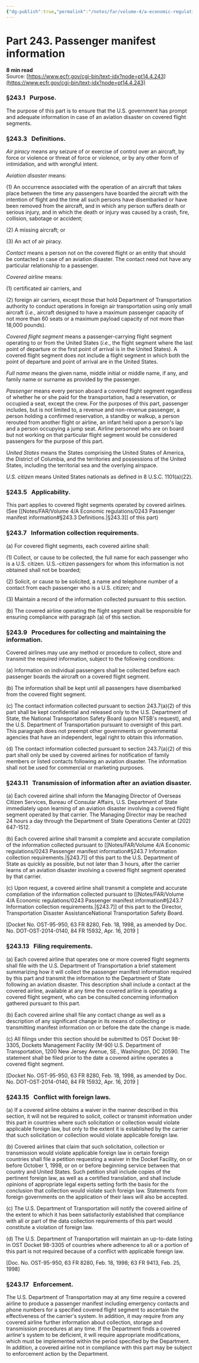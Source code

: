 ```yaml
---
{"dg-publish":true,"permalink":"/notes/far/volume-4/a-economic-regulations/0243-passenger-manifest-information/","title":"0243 Passenger manifest information"}
---
```



# Part 243. Passenger manifest information
**8 min read**  
Source: [https://www.ecfr.gov/cgi-bin/text-idx?node=pt14.4.243](https://www.ecfr.gov/cgi-bin/text-idx?node=pt14.4.243)

<div>

### §243.1   Purpose.

The purpose of this part is to ensure that the U.S. government has prompt and adequate information in case of an aviation disaster on covered flight segments.

### §243.3   Definitions.

*Air piracy* means any seizure of or exercise of control over an aircraft, by force or violence or threat of force or violence, or by any other form of intimidation, and with wrongful intent.

*Aviation disaster* means:

\(1\) An occurrence associated with the operation of an aircraft that takes place between the time any passengers have boarded the aircraft with the intention of flight and the time all such persons have disembarked or have been removed from the aircraft, and in which any person suffers death or serious injury, and in which the death or injury was caused by a crash, fire, collision, sabotage or accident;

\(2\) A missing aircraft; or

\(3\) An act of air piracy.

*Contact* means a person not on the covered flight or an entity that should be contacted in case of an aviation disaster. The contact need not have any particular relationship to a passenger.

*Covered airline* means:

\(1\) certificated air carriers, and

\(2\) foreign air carriers, except those that hold Department of Transportation authority to conduct operations in foreign air transportation using only small aircraft (*i.e.*, aircraft designed to have a maximum passenger capacity of not more than 60 seats or a maximum payload capacity of not more than 18,000 pounds).

*Covered flight segment* means a passenger-carrying flight segment operating to or from the United States (*i.e.*, the flight segment where the last point of departure or the first point of arrival is in the United States). A covered flight segment does not include a flight segment in which both the point of departure and point of arrival are in the United States.

*Full name* means the given name, middle initial or middle name, if any, and family name or surname as provided by the passenger.

*Passenger* means every person aboard a covered flight segment regardless of whether he or she paid for the transportation, had a reservation, or occupied a seat, except the crew. For the purposes of this part, passenger includes, but is not limited to, a revenue and non-revenue passenger, a person holding a confirmed reservation, a standby or walkup, a person rerouted from another flight or airline, an infant held upon a person's lap and a person occupying a jump seat. Airline personnel who are on board but not working on that particular flight segment would be considered passengers for the purpose of this part.

*United States* means the States comprising the United States of America, the District of Columbia, and the territories and possessions of the United States, including the territorial sea and the overlying airspace.

*U.S. citizen* means United States nationals as defined in 8 U.S.C. 1101(a)(22).

### §243.5   Applicability.

This part applies to covered flight segments operated by covered airlines. (See [[Notes/FAR/Volume 4/A Economic regulations/0243 Passenger manifest information#§243.3   Definitions.\|§243.3]] of this part)

### §243.7   Information collection requirements.

\(a\) For covered flight segments, each covered airline shall:

\(1\) Collect, or cause to be collected, the full name for each passenger who is a U.S. citizen. U.S.-citizen passengers for whom this information is not obtained shall not be boarded;

\(2\) Solicit, or cause to be solicited, a name and telephone number of a contact from each passenger who is a U.S. citizen; and

\(3\) Maintain a record of the information collected pursuant to this section.

\(b\) The covered airline operating the flight segment shall be responsible for ensuring compliance with paragraph (a) of this section.

### §243.9   Procedures for collecting and maintaining the information.

Covered airlines may use any method or procedure to collect, store and transmit the required information, subject to the following conditions:

\(a\) Information on individual passengers shall be collected before each passenger boards the aircraft on a covered flight segment.

\(b\) The information shall be kept until all passengers have disembarked from the covered flight segment.

\(c\) The contact information collected pursuant to section 243.7(a)(2) of this part shall be kept confidential and released only to the U.S. Department of State, the National Transportation Safety Board (upon NTSB's request), and the U.S. Department of Transportation pursuant to oversight of this part. This paragraph does not preempt other governments or governmental agencies that have an independent, legal right to obtain this information.

\(d\) The contact information collected pursuant to section 243.7(a)(2) of this part shall only be used by covered airlines for notification of family members or listed contacts following an aviation disaster. The information shall not be used for commercial or marketing purposes.

### §243.11   Transmission of information after an aviation disaster.

\(a\) Each covered airline shall inform the Managing Director of Overseas Citizen Services, Bureau of Consular Affairs, U.S. Department of State immediately upon learning of an aviation disaster involving a covered flight segment operated by that carrier. The Managing Director may be reached 24 hours a day through the Department of State Operations Center at (202) 647-1512.

\(b\) Each covered airline shall transmit a complete and accurate compilation of the information collected pursuant to [[Notes/FAR/Volume 4/A Economic regulations/0243 Passenger manifest information#§243.7   Information collection requirements.\|§243.7]] of this part to the U.S. Department of State as quickly as possible, but not later than 3 hours, after the carrier learns of an aviation disaster involving a covered flight segment operated by that carrier.

\(c\) Upon request, a covered airline shall transmit a complete and accurate compilation of the information collected pursuant to [[Notes/FAR/Volume 4/A Economic regulations/0243 Passenger manifest information#§243.7   Information collection requirements.\|§243.7]] of this part to the Director, Transportation Disaster AssistanceNational Transportation Safety Board.

\[Docket No. OST-95-950, 63 FR 8280, Feb. 18, 1998, as amended by Doc. No. DOT-OST-2014-0140, 84 FR 15932, Apr. 16, 2019 \]

### §243.13   Filing requirements.

\(a\) Each covered airline that operates one or more covered flight segments shall file with the U.S. Department of Transportation a brief statement summarizing how it will collect the passenger manifest information required by this part and transmit the information to the Department of State following an aviation disaster. This description shall include a contact at the covered airline, available at any time the covered airline is operating a covered flight segment, who can be consulted concerning information gathered pursuant to this part.

\(b\) Each covered airline shall file any contact change as well as a description of any significant change in its means of collecting or transmitting manifest information on or before the date the change is made.

\(c\) All filings under this section should be submitted to OST Docket 98-3305, Dockets Management Facility (M-90) U.S. Department of Transportation, 1200 New Jersey Avenue, SE., Washington, DC 20590. The statement shall be filed prior to the date a covered airline operates a covered flight segment.

\[Docket No. OST-95-950, 63 FR 8280, Feb. 18, 1998, as amended by Doc. No. DOT-OST-2014-0140, 84 FR 15932, Apr. 16, 2019 \]

### §243.15   Conflict with foreign laws.

\(a\) If a covered airline obtains a waiver in the manner described in this section, it will not be required to solicit, collect or transmit information under this part in countries where such solicitation or collection would violate applicable foreign law, but only to the extent it is established by the carrier that such solicitation or collection would violate applicable foreign law.

\(b\) Covered airlines that claim that such solicitation, collection or transmission would violate applicable foreign law in certain foreign countries shall file a petition requesting a waiver in the Docket Facility, on or before October 1, 1998, or on or before beginning service between that country and United States. Such petition shall include copies of the pertinent foreign law, as well as a certified translation, and shall include opinions of appropriate legal experts setting forth the basis for the conclusion that collection would violate such foreign law. Statements from foreign governments on the application of their laws will also be accepted.

\(c\) The U.S. Department of Transportation will notify the covered airline of the extent to which it has been satisfactorily established that compliance with all or part of the data collection requirements of this part would constitute a violation of foreign law.

\(d\) The U.S. Department of Transportation will maintain an up-to-date listing in OST Docket 98-3305 of countries where adherence to all or a portion of this part is not required because of a conflict with applicable foreign law.

\[Doc. No. OST-95-950, 63 FR 8280, Feb. 18, 1998; 63 FR 9413, Feb. 25, 1998\]

### §243.17   Enforcement.

The U.S. Department of Transportation may at any time require a covered airline to produce a passenger manifest including emergency contacts and phone numbers for a specified covered flight segment to ascertain the effectiveness of the carrier's system. In addition, it may require from any covered airline further information about collection, storage and transmission procedures at any time. If the Department finds a covered airline's system to be deficient, it will require appropriate modifications, which must be implemented within the period specified by the Department. In addition, a covered airline not in compliance with this part may be subject to enforcement action by the Department.

</div>